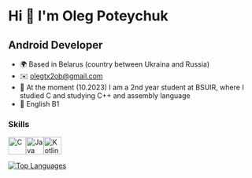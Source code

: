 Hi 👋 I'm Oleg Poteychuk
===============================

Android Developer
-------------------------------------

* 🌍  Based in Belarus (country between Ukraina and Russia)
* ✉️  [olegtx2ob@gmail.com](mailto:olegtx2ob@gmail.com)
* 🧠  At the moment (10.2023) I am a 2nd year student at BSUIR, where I studied C and studying C++ and assembly language
* 👅  English B1

### Skills

<p align="left">
<a href="https://docs.microsoft.com/en-us/cpp/?view=msvc-170" target="_blank" rel="noreferrer"><img src="https://raw.githubusercontent.com/danielcranney/readme-generator/main/public/icons/skills/c-colored.svg" width="36" height="36" alt="C" /></a><a href="https://www.oracle.com/java/" target="_blank" rel="noreferrer"><img src="https://raw.githubusercontent.com/danielcranney/readme-generator/main/public/icons/skills/java-colored.svg" width="36" height="36" alt="Java" /></a><a href="https://kotlinlang.org/" target="_blank" rel="noreferrer"><img src="https://raw.githubusercontent.com/danielcranney/readme-generator/main/public/icons/skills/kotlin-colored.svg" width="36" height="36" alt="Kotlin" /></a>
</p>

<a href="https://github.com/OlegTx2OB" align="left"><img src="https://github-readme-stats.vercel.app/api/top-langs/?username=OlegTx2OB&langs_count=10&title_color=0891b2&text_color=ffffff&icon_color=0891b2&bg_color=1c1917&hide_border=true&locale=en&custom_title=Top%20%Languages" alt="Top Languages" /></a>
